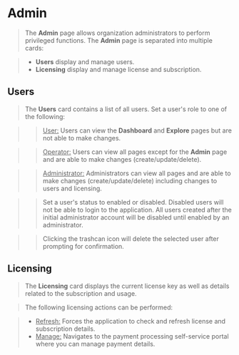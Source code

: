 # Admin
> The **Admin** page allows organization administrators to perform privileged functions.  The **Admin** page is separated into multiple cards:

> - **Users** display and manage users.
> - **Licensing** display and manage license and subscription.

## Users
> The **Users** card contains a list of all users.  Set a user's role to one of the following:

>> <u>User:</u> Users can view the **Dashboard** and **Explore** pages but are not able to make changes.

>> <u>Operator:</u> Users can view all pages except for the **Admin** page and are able to make changes (create/update/delete).

>> <u>Administrator:</u> Administrators can view all pages and are able to make changes (create/update/delete) including changes to users and licensing.

>> Set a user's status to enabled or disabled.  Disabled users will not be able to login to the application.  All users created after the initial administrator account will be disabled until enabled by an administrator.

>> Clicking the trashcan icon will delete the selected user after prompting for confirmation.

## Licensing
> The **Licensing** card displays the current license key as well as details related to the subscription and usage.

> The following licensing actions can be performed:

> - <u>Refresh:</u> Forces the application to check and refresh license and subscription details.
> - <u>Manage:</u> Navigates to the payment processing self-service portal where you can manage payment details.